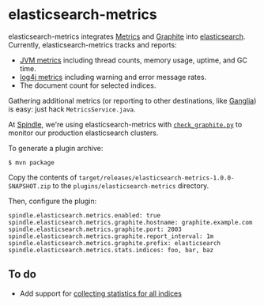 elasticsearch-metrics
=====================

elasticsearch-metrics integrates [Metrics](http://metrics.codahale.com/) and [Graphite](http://graphite.wikidot.com) into [elasticsearch](http://www.elasticsearch.org/). Currently, elasticsearch-metrics tracks and reports:

 * [JVM metrics](http://metrics.codahale.com/maven/metrics-core/apidocs/com/yammer/metrics/core/VirtualMachineMetrics.html) including thread counts, memory usage, uptime, and GC time.
 * [log4j metrics](http://metrics.codahale.com/manual/log4j/) including warning and error message rates.
 * The document count for selected indices.

Gathering additional metrics (or reporting to other destinations, like [Ganglia](http://metrics.codahale.com/manual/ganglia/#manual-ganglia)) is easy: just hack `MetricsService.java`.

At [Spindle](https://spindle.com/), we're using elasticsearch-metrics with [`check_graphite.py`](https://github.com/spindlelabs/nagios-plugins) to monitor our production elasticsearch clusters.

To generate a plugin archive:

    $ mvn package

Copy the contents of `target/releases/elasticsearch-metrics-1.0.0-SNAPSHOT.zip` to the `plugins/elasticsearch-metrics` directory.

Then, configure the plugin:

    spindle.elasticsearch.metrics.enabled: true
    spindle.elasticsearch.metrics.graphite.hostname: graphite.example.com
    spindle.elasticsearch.metrics.graphite.port: 2003
    spindle.elasticsearch.metrics.graphite.report_interval: 1m
    spindle.elasticsearch.metrics.graphite.prefix: elasticsearch
    spindle.elasticsearch.metrics.stats.indices: foo, bar, baz

To do
-----

 * Add support for [collecting statistics for all indices](https://groups.google.com/d/topic/metrics-user/0h0lbxlPp44/discussion)
